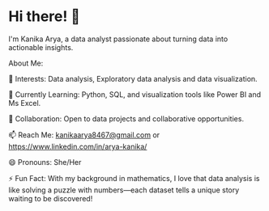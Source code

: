 
# Hi there! 👋

I'm Kanika Arya, a data analyst passionate about turning data into actionable insights.

About Me:
  
👀 Interests: Data analysis, Exploratory data analysis and data visualization.

🌱 Currently Learning: Python, SQL, and visualization tools like Power BI and Ms Excel.

💞️ Collaboration: Open to data projects and collaborative opportunities.

📫 Reach Me: kanikaarya8467@gmail.com or https://www.linkedin.com/in/arya-kanika/

😄 Pronouns: She/Her

⚡ Fun Fact: With my background in mathematics, I love that data analysis is like solving a puzzle with numbers—each dataset tells a unique story waiting to be discovered!
